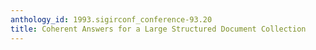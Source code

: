 ```yaml
---
anthology_id: 1993.sigirconf_conference-93.20
title: Coherent Answers for a Large Structured Document Collection
---
```

